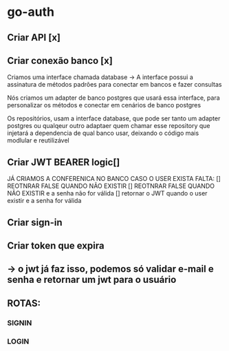 # go-auth

## Criar API [x]

## Criar conexão banco [x]

  Criamos uma interface chamada database -> A interface possui a assinatura de métodos padrões para conectar em bancos
  e fazer consultas

  Nós criamos um adapter de banco postgres que usará essa interface, para personalizar os métodos e conectar em cenários de banco postgres

  Os repositórios, usam a interface database, que pode ser tanto um adapter postgres ou qualqeur outro adaptaer
  quem chamar esse repository que injetará a dependencia de qual banco usar, deixando o código mais modlular e reutilizável 


## Criar JWT BEARER logic[]
  JÁ CRIAMOS A CONFERENICA NO BANCO CASO O USER EXISTA
  FALTA: 
    [] REOTNRAR FALSE QUANDO NÃO EXISTIR
    [] REOTNRAR FALSE QUANDO NÃO EXISTIR e a senha não for válida
    [] retornar o JWT quando o user existir e a senha for válida

## Criar sign-in

## Criar token que expira
  ## -> o jwt já faz isso, podemos só validar e-mail e senha e retornar um jwt para o usuário

## ROTAS:
  ### SIGNIN
  ### LOGIN


